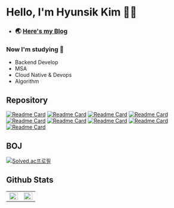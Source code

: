 # Hello, I'm Hyunsik Kim 🧑‍💻
- ### 🌏 [Here's my Blog](https://devconf.tistory.com/) 

### Now I'm studying 📖
- Backend Develop
- MSA
- Cloud Native & Devops
- Algorithm

## Repository
[![Readme Card](https://github-readme-stats-git-masterrstaa-rickstaa.vercel.app/api/pin/?username=Wow-Town&repo=wowTown-backend)](https://github.com/Wow-Town/wowTown-backend)
[![Readme Card](https://github-readme-stats.vercel.app/api/pin/?username=Wow-Town&repo=wowTown-frontend)](https://github.com/Wow-Town/wowTown-frontend)
[![Readme Card](https://github-readme-stats.vercel.app/api/pin/?username=classvar&repo=classvar-user-backend)](https://github.com/classvar/classvar-user-backend)
[![Readme Card](https://github-readme-stats.vercel.app/api/pin/?username=Devconf&repo=Algorithm)](https://github.com/Devconf/Algorithm)
[![Readme Card](https://github-readme-stats.vercel.app/api/pin/?username=Devconf&repo=sales-data-collection-backend)](https://github.com/Devconf/sales-data-collection-backend)
[![Readme Card](https://github-readme-stats.vercel.app/api/pin/?username=Devconf&repo=sales-data-collection-frontend)](https://github.com/Devconf/sales-data-collection-frontend)
[![Readme Card](https://github-readme-stats.vercel.app/api/pin/?username=Devconf&repo=Spring-Boot-study)](https://github.com/Devconf/Spring-Boot-study)
[![Readme Card](https://github-readme-stats.vercel.app/api/pin/?username=Devconf&repo=meal-operations-command-MOC)](https://github.com/Devconf/meal-operations-command-MOC)
[![Readme Card](https://github-readme-stats.vercel.app/api/pin/?username=Devconf&repo=university_wiki_crawling)](https://github.com/Devconf/university_wiki_crawling)


## BOJ
[![Solved.ac프로필](http://mazassumnida.wtf/api/v2/generate_badge?boj=wmf2fkrh)](https://solved.ac/wmf2fkrh)

## Github Stats  
<table><tr><td valign="top" width="50%">

<img src="https://github-readme-stats.vercel.app/api?username=Devconf&show_icons=true&theme=vue&count_private=true&hide_border=true" align="left" style="width: 100%" />

</td><td valign="top" width="50%">

<img src="https://github-readme-stats.vercel.app/api/top-langs/?username=Devconf&layout=compact&hide=html,scss,css&hide_border=true" align="left" style="width: 100%" />

</td></tr></table> 


<!--
**Devconf/Devconf** is a ✨ _special_ ✨ repository because its `README.md` (this file) appears on your GitHub profile.

Here are some ideas to get you started:

- 🔭 I’m currently working on ...
- 🌱 I’m currently learning ...
- 👯 I’m looking to collaborate on ...
- 🤔 I’m looking for help with ...
- 💬 Ask me about ...
- 📫 How to reach me: ...
- 😄 Pronouns: ...
- ⚡ Fun fact: ...
-->
